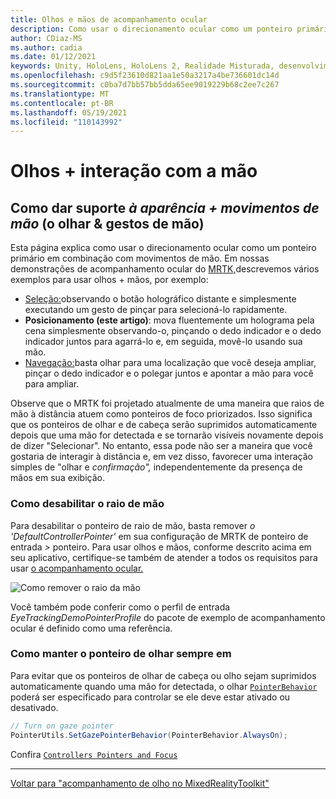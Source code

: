 ```yaml
---
title: Olhos e mãos de acompanhamento ocular
description: Como usar o direcionamento ocular como um ponteiro primário em combinação com movimentos de mão no MRTK
author: CDiaz-MS
ms.author: cadia
ms.date: 01/12/2021
keywords: Unity, HoloLens, HoloLens 2, Realidade Misturada, desenvolvimento, MRTK, EyeTracking,
ms.openlocfilehash: c9d5f23610d821aa1e50a3217a4be736601dc14d
ms.sourcegitcommit: c0ba7d7bb57bb5dda65ee9019229b68c2ee7c267
ms.translationtype: MT
ms.contentlocale: pt-BR
ms.lasthandoff: 05/19/2021
ms.locfileid: "110143992"
---
```

# <a name="eyes--hand-interaction"></a>Olhos + interação com a mão

## <a name="how-to-support-_look--hand-motions_-eye-gaze--hand-gestures"></a>Como dar suporte _à aparência + movimentos de mão_ (o olhar & gestos de mão)

Esta página explica como usar o direcionamento ocular como um ponteiro primário em combinação com movimentos de mão.
Em nossas demonstrações de acompanhamento ocular do [MRTK,](../../example-scenes/eye-tracking-examples-overview.md)descrevemos vários exemplos para usar olhos + mãos, por exemplo:

- [Seleção:](eye-tracking-target-selection.md)observando o botão holográfico distante e simplesmente executando um gesto de pinçar para selecioná-lo rapidamente.
- **Posicionamento (este artigo)**: mova fluentemente um holograma pela cena simplesmente observando-o, pinçando o dedo indicador e o dedo indicador juntos para agarrá-lo e, em seguida, movê-lo usando sua mão.
- [Navegação:](eye-tracking-navigation.md)basta olhar para uma localização que você deseja ampliar, pinçar o dedo indicador e o polegar juntos e apontar a mão para você para ampliar. 

Observe que o MRTK foi projetado atualmente de uma maneira que raios de mão à distância atuem como ponteiros de foco priorizados.
Isso significa que os ponteiros de olhar e de cabeça serão suprimidos automaticamente depois que uma mão for detectada e se tornarão visíveis novamente depois de dizer "Selecionar".
No entanto, essa pode não ser a maneira que você gostaria de interagir à distância e, em vez disso, favorecer uma interação simples de "olhar e _confirmação",_ independentemente da presença de mãos em sua exibição.

### <a name="how-to-disable-the-hand-ray"></a>Como desabilitar o raio de mão

Para desabilitar o ponteiro de raio de mão, basta remover _o 'DefaultControllerPointer'_ em sua configuração de MRTK de ponteiro de entrada _>_ ponteiro.
Para usar olhos e mãos, conforme descrito acima em seu aplicativo, certifique-se também de atender a todos os requisitos para usar [o acompanhamento ocular.](eye-tracking-basic-setup.md)

![Como remover o raio da mão](../../images/eye-tracking/mrtk_setup_removehandray.jpg)

Você também pode conferir como o perfil de entrada _EyeTrackingDemoPointerProfile_ do pacote de exemplo de acompanhamento ocular é definido como uma referência.

### <a name="how-to-keep-gaze-pointer-always-on"></a>Como manter o ponteiro de olhar sempre em

Para evitar que os ponteiros de olhar de cabeça ou olho sejam suprimidos automaticamente quando uma mão for detectada, o olhar [`PointerBehavior`](xref:Microsoft.MixedReality.Toolkit.Input.PointerBehavior) poderá ser especificado para controlar se ele deve estar ativado ou desativado.

```c#
// Turn on gaze pointer
PointerUtils.SetGazePointerBehavior(PointerBehavior.AlwaysOn);
```

Confira [`Controllers Pointers and Focus`](../../../architecture/controllers-pointers-and-focus.md)

---
[Voltar para "acompanhamento de olho no MixedRealityToolkit"](eye-tracking-main.md)
